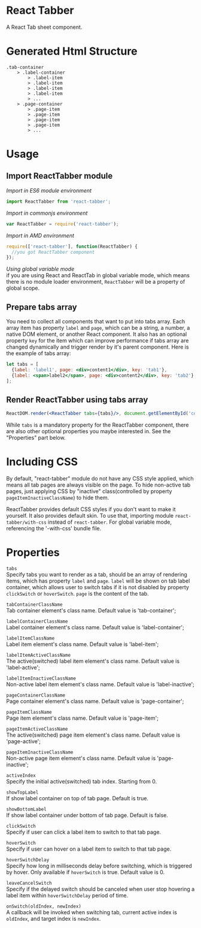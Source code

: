 # React Tabber
A React Tab sheet component.

# Generated Html Structure
```
.tab-container
    > .label-container
        > .label-item
        > .label-item
        > .label-item
        > .label-item
        > ...
    > .page-container
        > .page-item
        > .page-item
        > .page-item
        > .page-item
        > ...
```

# Usage
## Import ReactTabber module
*Import in ES6 module environment*  
```javascript
import ReactTabber from 'react-tabber';
```

*Import in commonjs environment*  
```javascript
var ReactTabber = require('react-tabber');
```

*Import in AMD environment*  
```javascript
require(['react-tabber'], function(ReactTabber) {
  //you got ReactTabber component
});
```

*Using global variable mode*  
if you are using React and ReactTab in global variable mode, which means there is no module loader environment, `ReactTabber` will be a property of global scope.

## Prepare tabs array
You need to collect all components that want to put into tabs array.
Each array item has property `label` and `page`, which can be a string, a number, a native DOM element, or another React component.
It also has an optional property `key` for the item which can improve performance if tabs array are changed dynamically and trigger render by it's parent component.
Here is the example of tabs array:
```jsx
let tabs = [
  {label: 'label1', page: <div>content1</div>, key: 'tab1'},
  {label: <span>label2</span>, page: <div>content2</div>, key: 'tab2'}
];
```

## Render ReactTabber using tabs array
```jsx
ReactDOM.render(<ReactTabber tabs={tabs}/>, document.getElementById('container'));
```
While `tabs` is a mandatory property for the ReactTabber component, there are also other optional properties you maybe interested in.
See the "Properties" part below.

# Including CSS
By default, "react-tabber" module do not have any CSS style applied, which means all tab pages are always visible on the page.
To hide non-active tab pages, just applying CSS by "inactive" class(controlled by property `pageItemInactiveClassName`) to hide them.

ReactTabber provides default CSS styles if you don't want to make it yourself. It also provides default skin.
To use that, importing module `react-tabber/with-css` instead of `react-tabber`.
For global variable mode, referencing the '-with-css' bundle file.

# Properties
`tabs`  
Specify tabs you want to render as a tab, should be an array of rendering items, which has property `label` and `page`.
`label` will be shown on tab label container, which allows user to switch tabs if it is not disabled by property `clickSwitch` or `hoverSwitch`.
`page` is the content of the tab.

`tabContainerClassName`  
Tab container element's class name. Default value is 'tab-container';

`labelContainerClassName`  
Label container element's class name. Default value is 'label-container';

`labelItemClassName`  
Label item element's class name. Default value is 'label-item';

`labelItemActiveClassName`  
The active(switched) label item element's class name. Default value is 'label-active';

`labelItemInactiveClassName`  
Non-active label item element's class name. Default value is 'label-inactive';

`pageContainerClassName`  
Page container element's class name. Default value is 'page-container';

`pageItemClassName`  
Page item element's class name. Default value is 'page-item';

`pageItemActiveClassName`  
The active(switched) page item element's class name. Default value is 'page-active';

`pageItemInactiveClassName`  
Non-active page item element's class name. Default value is 'page-inactive';

`activeIndex`  
Specify the initial active(switched) tab index. Starting from 0.

`showTopLabel`  
If show label container on top of tab page. Default is true.

`showBottomLabel`  
If show label container under bottom of tab page. Default is false.

`clickSwitch`  
Specify if user can click a label item to switch to that tab page.

`hoverSwitch`  
Specify if user can hover on a label item to switch to that tab page.

`hoverSwitchDelay`  
Specify how long in milliseconds delay before switching, which is triggered by hover. Only available if `hoverSwitch` is true. Default value is 0.

`leaveCancelSwitch`  
Specify if the delayed switch should be canceled when user stop hovering a label item within `hoverSwitchDelay` period of time.

`onSwitch(oldIndex, newIndex)`  
A callback will be invoked when switching tab, current active index is `oldIndex`, and target index is `newIndex`.
